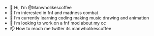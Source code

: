 - 👋 Hi, I’m @Manwholikescoffee
- 👀 I’m interested in fnf and madness combat
- 🌱 I’m currently learning coding making music drawing and animation 
- 💞️ I’m looking to work on a fnf mod about my oc
- 📫 How to reach me twitter its manwholikescoffee

<!---
Manwholikescoffee/Manwholikescoffee is a ✨ special ✨ repository because its `README.md` (this file) appears on your GitHub profile.
You can click the Preview link to take a look at your changes.
--->
